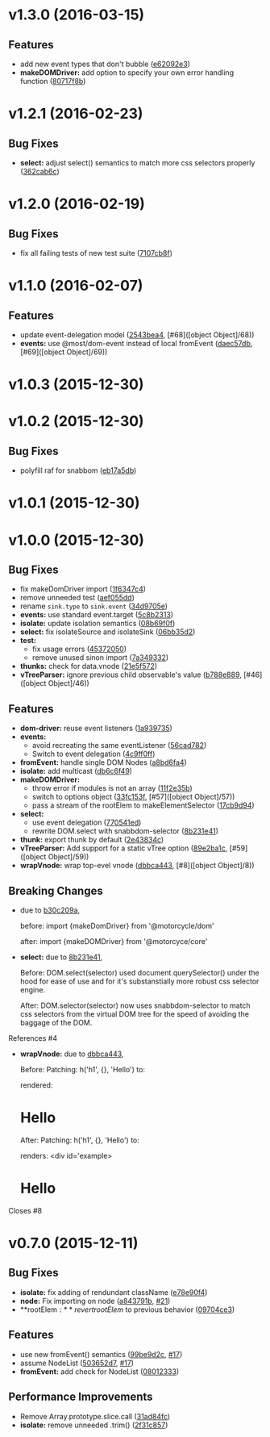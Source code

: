 # v1.3.0 (2016-03-15)


## Features

- add new event types that don't bubble
  ([e62092e3](https://github.com/motorcyclejs/dom/commits/e62092e3e9598f62ed6ff986224e5e112834b9cd))
- **makeDOMDriver:** add option to specify your own error handling function
  ([80717f8b](https://github.com/motorcyclejs/dom/commits/80717f8bf903cde9f170bf0a4b373abfe6e6478f))


# v1.2.1 (2016-02-23)


## Bug Fixes

- **select:** adjust select() semantics to match more css selectors properly
  ([362cab6c](https://github.com/motorcyclejs/dom/commits/362cab6ca6f255e6ae693fabbd12fcf9becc7a0d))


# v1.2.0 (2016-02-19)


## Bug Fixes

- fix all failing tests of new test suite
  ([7107cb8f](https://github.com/motorcyclejs/dom/commits/7107cb8f19109f000ff428a5a1acbe3ddfd59a01))


# v1.1.0 (2016-02-07)


## Features

- update event-delegation model
  ([2543bea4](https://github.com/motorcyclejs/dom/commits/2543bea4dff32165b3211064c6cf53e5b340eb5d),
   [#68]([object Object]/68))
- **events:** use @most/dom-event instead of local fromEvent
  ([daec57db](https://github.com/motorcyclejs/dom/commits/daec57db5f3561eccc5cf569117fa59f855939b5),
   [#69]([object Object]/69))


# v1.0.3 (2015-12-30)


# v1.0.2 (2015-12-30)


## Bug Fixes

- polyfill raf for snabbom
  ([eb17a5db](https://github.com/motorcyclejs/dom/commits/eb17a5dbd07573f5c0ad849518c6c0588396a4dd))


# v1.0.1 (2015-12-30)


# v1.0.0 (2015-12-30)


## Bug Fixes

- fix makeDomDriver import
    ([1f6347c4](https://github.com/motorcyclejs/dom/commits/1f6347c4e0a98fb2f9c11bbd3a1a167b0c4ffae6))
- remove unneeded test
    ([aef055dd](https://github.com/motorcyclejs/dom/commits/aef055ddc7217db30f1ab8675fa3110e39975689))
- rename `sink.type` to `sink.event`
    ([34d9705e](https://github.com/motorcyclejs/dom/commits/34d9705e7a85684c830223d5f0fe4d5e82b425ea))
- **events:** use standard event.target
  ([5c8b2313](https://github.com/motorcyclejs/dom/commits/5c8b231356389a11f002bef08f17e2026d60cf78))
- **isolate:** update isolation semantics
  ([08b69f0f](https://github.com/motorcyclejs/dom/commits/08b69f0f7ff174709fbe71f7acc6adc24cc7031d))
- **select:** fix isolateSource and isolateSink
  ([06bb35d2](https://github.com/motorcyclejs/dom/commits/06bb35d21a6808af0dbceb433057844282891ca7))
- **test:**
    - fix usage errors
    ([45372050](https://github.com/motorcyclejs/dom/commits/453720500f0de1854364a3b70bac209be9efe7b6))
    - remove unused sinon import
    ([7a349332](https://github.com/motorcyclejs/dom/commits/7a3493327fc9d3a5f88036207b165f9188bf3b7f))
- **thunks:** check for data.vnode
  ([21e5f572](https://github.com/motorcyclejs/dom/commits/21e5f5726182994f7bfb403dad423779f6ee6d93))
- **vTreeParser:** ignore previous child observable's value
  ([b788e889](https://github.com/motorcyclejs/dom/commits/b788e88913b76d4dff810cbcfbd2115f5d816dfd),
   [#46]([object Object]/46))


## Features

- **dom-driver:** reuse event listeners
  ([1a939735](https://github.com/motorcyclejs/dom/commits/1a9397357672d81fa7b295b3e2cf072ea9a534f8))
- **events:**
    - avoid recreating the same eventListener
    ([56cad782](https://github.com/motorcyclejs/dom/commits/56cad782233ca839f7a07bb6418efef73afcc6e9))
    - Switch to event delegation
    ([4c9ff0ff](https://github.com/motorcyclejs/dom/commits/4c9ff0ffdb32f688a1f74eab11c8267826d3b153))
- **fromEvent:** handle single DOM Nodes
  ([a8bd6fa4](https://github.com/motorcyclejs/dom/commits/a8bd6fa4faa79b5345f9a47882574f05d07d9bc9))
- **isolate:** add multicast
  ([db6c6f49](https://github.com/motorcyclejs/dom/commits/db6c6f49db39f27fc2fc041afed90fc76f82f830))
- **makeDOMDriver:**
    - throw error if modules is not an array
    ([11f2e35b](https://github.com/motorcyclejs/dom/commits/11f2e35bcbcdb0102fef28faeea4cae18d0004ae))
    - switch to options object
    ([33fc153f](https://github.com/motorcyclejs/dom/commits/33fc153faac90552b7e56ea3407d7278cd9000dd),
     [#57]([object Object]/57))
    - pass a stream of the rootElem to makeElementSelector
    ([17cb9d94](https://github.com/motorcyclejs/dom/commits/17cb9d943e1762ec56281af9c5127986c75a7519))
- **select:**
    - use event delegation
    ([770541ed](https://github.com/motorcyclejs/dom/commits/770541ed9a2c8085c003727bae62692cd635fad3))
    - rewrite DOM.select with snabbdom-selector
    ([8b231e41](https://github.com/motorcyclejs/dom/commits/8b231e4136a5a426d4741288c0a49bdd8d64a4bb))
- **thunk:** export thunk by default
  ([2e43834c](https://github.com/motorcyclejs/dom/commits/2e43834cfb0f20608de27d200a6f485872d5eb56))
- **vTreeParser:** Add support for a static vTree option
  ([89e2ba1c](https://github.com/motorcyclejs/dom/commits/89e2ba1cf059a48e6c3984b5de71f48a9e5bbfb9),
   [#59]([object Object]/59))
- **wrapVnode:** wrap top-evel vnode
  ([dbbca443](https://github.com/motorcyclejs/dom/commits/dbbca4435f0fd2867b5d5ea01e76b6d4e9894cbf),
   [#8]([object Object]/8))


## Breaking Changes

- due to [b30c209a](https://github.com/motorcyclejs/dom/commits/b30c209aef43e8fcc01e267990663034d571f69d),
 

  before:
    import {makeDomDriver} from '@motorcycle/dom'

  after:
    import {makeDOMDriver} from '@motorcyce/core'

- **select:** due to [8b231e41](https://github.com/motorcyclejs/dom/commits/8b231e4136a5a426d4741288c0a49bdd8d64a4bb),
 
  Before:
    DOM.select(selector) used document.querySelector() under the hood
    for ease of use and for it's substanstially more robust css selector
    engine.

  After:
    DOM.selector(selector) now uses snabbdom-selector to match css selectors
    from the virtual DOM tree for the speed of avoiding the baggage of the DOM.

References #4

- **wrapVnode:** due to [dbbca443](https://github.com/motorcyclejs/dom/commits/dbbca4435f0fd2867b5d5ea01e76b6d4e9894cbf),
 

  Before:
    Patching: h('h1', {}, 'Hello')
    to: <div id='example'></div>
    rendered: <h1>Hello</h1>

  After:
   Patching: h('h1', {}, 'Hello')
   to: <div id='example'></div>
   renders: <div id='example><h1>Hello</h1></div>

Closes #8



# v0.7.0 (2015-12-11)


## Bug Fixes

- **isolate:** fix adding of rendundant className
  ([e78e90f4](https://github.com/motorcyclejs/dom/commits/e78e90f482b13d4e038f0b4f38946a79d7faa837))
- **node:** Fix importing on node
  ([a843791b](https://github.com/motorcyclejs/dom/commits/a843791b6dcde4474ddb556b7944428e5706c5ec),
   [#21](https://github.com/motorcyclejs/dom/issues/21))
- **rootElem$:** revert rootElem$ to previous behavior
  ([09704ce3](https://github.com/motorcyclejs/dom/commits/09704ce31ee2fd6c38ebedfc61aa5a0fbd37f151))


## Features

- use new fromEvent() semantics
    ([99be9d2c](https://github.com/motorcyclejs/dom/commits/99be9d2cb628fd10baa67f9836ca7df0bbaecbc1),
     [#17](https://github.com/motorcyclejs/dom/issues/17))
- assume NodeList
    ([503652d7](https://github.com/motorcyclejs/dom/commits/503652d71d75d813da4be48e4a45cd64cd84cc9e),
     [#17](https://github.com/motorcyclejs/dom/issues/17))
- **fromEvent:** add check for NodeList
  ([08012333](https://github.com/motorcyclejs/dom/commits/08012333697f0479d2e8ad56d0ff94198ca011e7))


## Performance Improvements

- Remove Array.prototype.slice.call
  ([31ad84fc](https://github.com/motorcyclejs/dom/commits/31ad84fccb88ddb0c49b058360b3c3572f25935a))
- **isolate:** remove unneeded .trim()
  ([2f31c857](https://github.com/motorcyclejs/dom/commits/2f31c857c36d856fa94cdbb2b20e9756f7a1c585))


